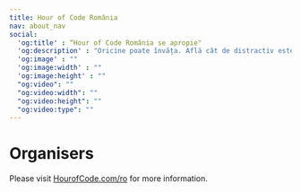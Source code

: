```yaml
---
title: Hour of Code România
nav: about_nav
social:
  'og:title' : “Hour of Code România se apropie"
  'og:description' : "Oricine poate învăța. Află cât de distractiv este să înveți programare în doar o oră, 8-14 Decembrie."
  'og:image' : ""
  'og:image:width' : ""
  'og:image:height' : ""
  "og:video": ""
  "og:video:width": ""
  "og:video:height": ""
  "og:video:type": ""
---
```


# Organisers

Please visit [HourofCode.com/ro](http://hourofcode.com/ro/ro) for more information.